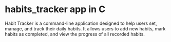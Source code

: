# habits_tracker app in C
 Habit Tracker is a command-line application designed to help users set, manage, and track their daily habits. It allows users to add new habits, mark habits as completed, and view the progress of all recorded habits.
